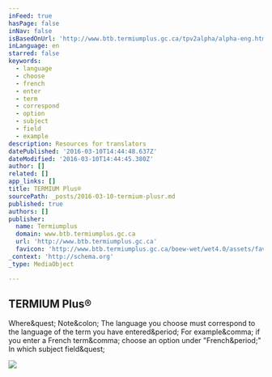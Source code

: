 ```yaml
---
inFeed: true
hasPage: false
inNav: false
isBasedOnUrl: 'http://www.btb.termiumplus.gc.ca/tpv2alpha/alpha-eng.html?lang=eng&i=1&index=ent&codom2nd=1'
inLanguage: en
starred: false
keywords:
  - language
  - choose
  - french
  - enter
  - term
  - correspond
  - option
  - subject
  - field
  - example
description: Resources for translators
datePublished: '2016-03-10T14:44:48.637Z'
dateModified: '2016-03-10T14:44:45.380Z'
author: []
related: []
app_links: []
title: TERMIUM Plus®
sourcePath: _posts/2016-03-10-termium-plusr.md
published: true
authors: []
publisher:
  name: Termiumplus
  domain: www.btb.termiumplus.gc.ca
  url: 'http://www.btb.termiumplus.gc.ca'
  favicon: 'http://www.btb.termiumplus.gc.ca/boew-wet/wet4.0/assets/favicon.ico'
_context: 'http://schema.org'
_type: MediaObject

---
```

<article style=""><h1>TERMIUM Plus®</h1><p>Where&amp;quest; Note&amp;colon; The language you choose must correspond to the language of the term you have entered&amp;period; For example&amp;comma; if you enter a French term&amp;comma; choose an option under "French&amp;period;" In which subject field&amp;quest;</p><img src="http://www.btb.termiumplus.gc.ca/images/sujets-features/lexiques-glossaries.jpg" /></article>